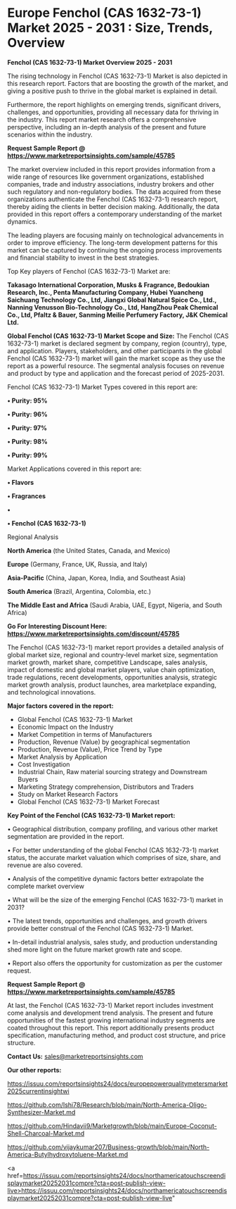 # Europe Fenchol (CAS 1632-73-1) Market 2025 - 2031 : Size, Trends, Overview

<Strong> Fenchol (CAS 1632-73-1) Market Overview 2025 - 2031</strong>

The rising technology in Fenchol (CAS 1632-73-1) Market is also depicted in this research report. Factors that are boosting the growth of the market, and giving a positive push to thrive in the global market is explained in detail.

Furthermore, the report highlights on emerging trends, significant drivers, challenges, and opportunities, providing all necessary data for thriving in the industry. This report market research offers a comprehensive perspective, including an in-depth analysis of the present and future scenarios within the industry.

<strong>Request Sample Report @ <a href=https://www.marketreportsinsights.com/sample/45785>https://www.marketreportsinsights.com/sample/45785</a></strong>

The market overview included in this report provides information from a wide range of resources like government organizations, established companies, trade and industry associations, industry brokers and other such regulatory and non-regulatory bodies. The data acquired from these organizations authenticate the Fenchol (CAS 1632-73-1) research report, thereby aiding the clients in better decision making. Additionally, the data provided in this report offers a contemporary understanding of the market dynamics.

The leading players are focusing mainly on technological advancements in order to improve efficiency. The long-term development patterns for this market can be captured by continuing the ongoing process improvements and financial stability to invest in the best strategies.

Top Key players of Fenchol (CAS 1632-73-1) Market are:

<strong>Takasago International Corporation, Musks & Fragrance, Bedoukian Research, Inc., Penta Manufacturing Company, Hubei Yuancheng Saichuang Technology Co., Ltd, Jiangxi Global Natural Spice Co., Ltd., Nanning Venusson Bio-Technology Co., Ltd, HangZhou Peak Chemical Co., Ltd, Pfaltz & Bauer, Sanming Meilie Perfumery Factory, J&K Chemical Ltd.</strong>

<strong><b>Global Fenchol (CAS 1632-73-1) Market Scope and Size:</b></strong>
The Fenchol (CAS 1632-73-1) market is declared segment by company, region (country), type, and application. Players, stakeholders, and other participants in the global Fenchol (CAS 1632-73-1) market will gain the market scope as they use the report as a powerful resource. The segmental analysis focuses on revenue and product by type and application and the forecast period of 2025-2031.

Fenchol (CAS 1632-73-1) Market Types covered in this report are:

<strong>•  Purity: 95%

•  Purity: 96%

•  Purity: 97%

•  Purity: 98%

•  Purity: 99%</strong>

Market Applications covered in this report are:

<strong>•  Flavors

•  Fragrances

•  

•  Fenchol (CAS 1632-73-1)</strong> 

Regional Analysis

<strong>North America</strong> (the United States, Canada, and Mexico)

<strong>Europe</strong> (Germany, France, UK, Russia, and Italy)

<strong>Asia-Pacific</strong> (China, Japan, Korea, India, and Southeast Asia)

<strong>South America</strong> (Brazil, Argentina, Colombia, etc.)

<strong>The Middle East and Africa</strong> (Saudi Arabia, UAE, Egypt, Nigeria, and South Africa)

<strong>Go For Interesting Discount Here: <a href=https://www.marketreportsinsights.com/discount/45785>https://www.marketreportsinsights.com/discount/45785</a></strong>

The Fenchol (CAS 1632-73-1) market report provides a detailed analysis of global market size, regional and country-level market size, segmentation market growth, market share, competitive Landscape, sales analysis, impact of domestic and global market players, value chain optimization, trade regulations, recent developments, opportunities analysis, strategic market growth analysis, product launches, area marketplace expanding, and technological innovations.

<strong><b>Major factors covered in the report:</b></strong>
<ul>
  <li>Global Fenchol (CAS 1632-73-1) Market </li>
  <li>Economic Impact on the Industry</li>
  <li>Market Competition in terms of Manufacturers</li>
  <li>Production, Revenue (Value) by geographical segmentation</li>
  <li>Production, Revenue (Value), Price Trend by Type</li>
  <li>Market Analysis by Application</li>
  <li>Cost Investigation</li>
  <li>Industrial Chain, Raw material sourcing strategy and Downstream Buyers</li>
  <li>Marketing Strategy comprehension, Distributors and Traders</li>
  <li>Study on Market Research Factors</li>
  <li>Global Fenchol (CAS 1632-73-1) Market Forecast</li>
</ul>

<strong><b>Key Point of the Fenchol (CAS 1632-73-1) Market report:</b></strong>

• Geographical distribution, company profiling, and various other market segmentation are provided in the report.

• For better understanding of the global Fenchol (CAS 1632-73-1) market status, the accurate market valuation which comprises of size, share, and revenue are also covered.

• Analysis of the competitive dynamic factors better extrapolate the complete market overview

• What will be the size of the emerging Fenchol (CAS 1632-73-1) market in 2031?

• The latest trends, opportunities and challenges, and growth drivers provide better construal of the Fenchol (CAS 1632-73-1) Market.

• In-detail industrial analysis, sales study, and production understanding shed more light on the future market growth rate and scope.

• Report also offers the opportunity for customization as per the customer request.

<strong>Request Sample Report @ <a href=https://www.marketreportsinsights.com/sample/45785>https://www.marketreportsinsights.com/sample/45785</a></strong>

At last, the Fenchol (CAS 1632-73-1) Market report includes investment come analysis and development trend analysis. The present and future opportunities of the fastest growing international industry segments are coated throughout this report. This report additionally presents product specification, manufacturing method, and product cost structure, and price structure.

<strong>Contact Us:</strong>
sales@marketreportsinsights.com

<strong>Our other reports:</strong>

<a href=https://issuu.com/reportsinsights24/docs/europepowerqualitymetersmarket2025currentinsightwi>https://issuu.com/reportsinsights24/docs/europepowerqualitymetersmarket2025currentinsightwi</a>

<a href=https://github.com/Ishi78/Research/blob/main/North-America-Oligo-Synthesizer-Market.md>https://github.com/Ishi78/Research/blob/main/North-America-Oligo-Synthesizer-Market.md</a>

<a href=https://github.com/Hindavii9/Marketgrowth/blob/main/Europe-Coconut-Shell-Charcoal-Market.md>https://github.com/Hindavii9/Marketgrowth/blob/main/Europe-Coconut-Shell-Charcoal-Market.md</a>

<a href=https://github.com/vijaykumar207/Business-growth/blob/main/North-America-Butylhydroxytoluene-Market.md>https://github.com/vijaykumar207/Business-growth/blob/main/North-America-Butylhydroxytoluene-Market.md</a>

<a href=https://issuu.com/reportsinsights24/docs/northamericatouchscreendisplaymarket20252031compre?cta=post-publish-view-live>https://issuu.com/reportsinsights24/docs/northamericatouchscreendisplaymarket20252031compre?cta=post-publish-view-live</a>"
